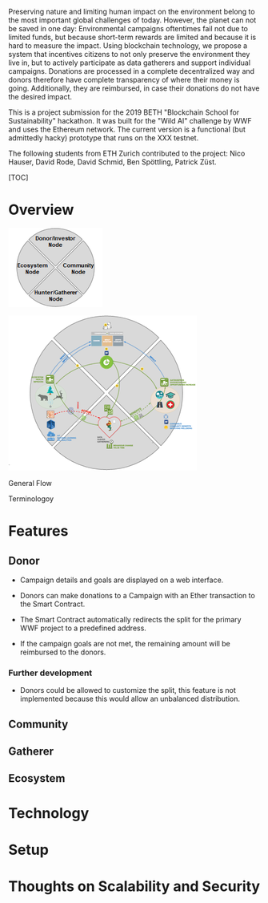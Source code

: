 Preserving nature and limiting human impact on the environment belong to the most important global challenges of today. However, the planet can not be saved in one day: Environmental campaigns oftentimes fail not due to limited funds, but because short-term rewards are limited and because it is hard to measure the impact. Using blockchain technology, we propose a system that incentives citizens to not only preserve the environment they live in, but to actively participate as data gatherers and support individual campaigns. Donations are processed in a complete decentralized way and donors therefore have complete transparency of where their money is going. Additionally, they are reimbursed, in case their donations do not have the desired impact.

This is a project submission for the 2019 BETH "Blockchain School for Sustainability" hackathon. It was built for the "Wild AI" challenge by WWF and uses the Ethereum network. The current version is a functional (but admittedly hacky) prototype that runs on the XXX testnet.

The following students from ETH Zurich contributed to the project: Nico Hauser, David Rode, David Schmid, Ben Spöttling, Patrick Züst.

[TOC]



# Overview

![1550128728832](assets/1550128728832.png)

![1550128804700](assets/1550128804700.png)

General Flow

Terminologoy

# Features

## Donor

- Campaign details and goals are displayed on a web interface.

- Donors can make donations to a Campaign with an Ether transaction to the Smart Contract. 

- The Smart Contract automatically redirects the split for the primary WWF project to a predefined address.

- If the campaign goals are not met, the remaining amount will be reimbursed to the donors.

### Further development

- Donors could be allowed to customize the split, this feature is not implemented because this would allow an unbalanced distribution.

  

## Community 

## Gatherer

## Ecosystem


# Technology


# Setup


# Thoughts on Scalability and Security
